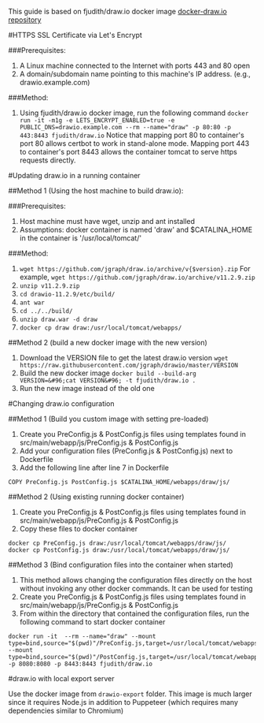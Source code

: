 This guide is based on fjudith/draw.io docker image [docker-draw.io repository](https://github.com/fjudith/docker-draw.io)

#HTTPS SSL Certificate via Let's Encrypt

###Prerequisites:

1. A Linux machine connected to the Internet with ports 443 and 80 open
1. A domain/subdomain name pointing to this machine's IP address. (e.g., drawio.example.com)

###Method:

1. Using fjudith/draw.io docker image, run the following command
`docker run -it -m1g -e LETS_ENCRYPT_ENABLED=true -e PUBLIC_DNS=drawio.example.com --rm --name="draw" -p 80:80 -p 443:8443 fjudith/draw.io`
Notice that mapping port 80 to container's port 80 allows certbot to work in stand-alone mode. Mapping port 443 to container's port 8443 allows the container tomcat to serve https requests directly.

#Updating draw.io in a running container

##Method 1 (Using the host machine to build draw.io):

###Prerequisites:

1. Host machine must have wget, unzip and ant installed
1. Assumptions: docker container is named 'draw' and $CATALINA_HOME in the container is '/usr/local/tomcat/'

###Method:

1. `wget https://github.com/jgraph/draw.io/archive/v{$version}.zip` For example, `wget https://github.com/jgraph/draw.io/archive/v11.2.9.zip`
1. `unzip v11.2.9.zip`
1. `cd drawio-11.2.9/etc/build/`
1. `ant war`
1. `cd ../../build/`
1. `unzip draw.war -d draw`
1. `docker cp draw draw:/usr/local/tomcat/webapps/`

##Method 2 (build a new docker image with the new version)

1. Download the VERSION file to get the latest draw.io version `wget https://raw.githubusercontent.com/jgraph/drawio/master/VERSION`
1. Build the new docker image `docker build --build-arg VERSION=&#96;cat VERSION&#96; -t fjudith/draw.io .`
1. Run the new image instead of the old one

#Changing draw.io configuration

##Method 1 (Build you custom image with setting pre-loaded)

1. Create you PreConfig.js & PostConfig.js files using templates found in ⁨src⁩/⁨main⁩/⁨webapp⁩/⁨js⁩/PreConfig.js & PostConfig.js
1. Add your configuration files (PreConfig.js & PostConfig.js) next to Dockerfile
1. Add the following line after line 7 in Dockerfile

```
COPY PreConfig.js PostConfig.js $CATALINA_HOME/webapps/draw/js/
```

##Method 2 (Using existing running docker container)

1. Create you PreConfig.js & PostConfig.js files using templates found in ⁨src⁩/⁨main⁩/⁨webapp⁩/⁨js⁩/PreConfig.js & PostConfig.js
1. Copy these files to docker container 

```
docker cp PreConfig.js draw:/usr/local/tomcat/webapps/draw/js/
docker cp PostConfig.js draw:/usr/local/tomcat/webapps/draw/js/
```

##Method 3 (Bind configuration files into the container when started)

1. This method allows changing the configuration files directly on the host without invoking any other docker commands. It can be used for testing
1. Create you PreConfig.js & PostConfig.js files using templates found in ⁨src⁩/⁨main⁩/⁨webapp⁩/⁨js⁩/PreConfig.js & PostConfig.js
1. From within the directory that contained the configuration files, run the following command to start docker container

```
docker run -it  --rm --name="draw" --mount type=bind,source="$(pwd)"/PreConfig.js,target=/usr/local/tomcat/webapps/draw/js/PreConfig.js --mount type=bind,source="$(pwd)"/PostConfig.js,target=/usr/local/tomcat/webapps/draw/js/PostConfig.js -p 8080:8080 -p 8443:8443 fjudith/draw.io
```

#draw.io with local export server

Use the docker image from `drawio-export` folder. This image is much larger since it requires Node.js in addition to Puppeteer (which requires many dependencies similar to Chromium)

